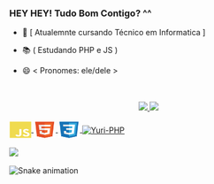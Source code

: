 ### HEY HEY! Tudo Bom Contigo? ^^
 -  🔭 [ Atualemnte cursando Técnico em Informatica ]
   
-  📚  ( Estudando PHP e JS )
  
-   😄 < Pronomes: ele/dele >
<br>



<br>
<div align="center">
  <a href="https://github.com/yuriiSw">
  <img height="170em" src="https://github-readme-stats.vercel.app/api?username=yuriiSw&show_icons=true&theme=tokyonight&include_all_commits=true&count_private=true"/>
  <img height="170em" src="https://github-readme-stats.vercel.app/api/top-langs/?username=yuriiSw&layout=compact&langs_count=7&theme=tokyonight"/>
</div>
  
  <div style="display: inline_block"><br>
  <img align="center" alt="Yuri-Js" height="30" width="40" src="https://raw.githubusercontent.com/devicons/devicon/master/icons/javascript/javascript-plain.svg">
  <img align="center" alt="Yuri-HTML" height="30" width="40" src="https://raw.githubusercontent.com/devicons/devicon/master/icons/html5/html5-original.svg">
  <img align="center" alt="Yuri-CSS" height="30" width="40" src="https://raw.githubusercontent.com/devicons/devicon/master/icons/css3/css3-original.svg">
  <img align="center" alt="Yuri-PHP" height="50" width="50" src="https://cdn.jsdelivr.net/gh/devicons/devicon/icons/php/php-plain.svg">
 
<div> 
<br>
  <a href="https://www.linkedin.com/in/yuri-woycick-de-souza-856991210/" target="_blank"><img src="https://img.shields.io/badge/-LinkedIn-%230077B5?style=for-the-badge&logo=linkedin&logoColor=white" target="_blank"></a> 

   ![Snake animation](https://github.com/yuriiSw/yuriiSw/blob/output/github-contribution-grid-snake.svg)

</div>
    
    
 
